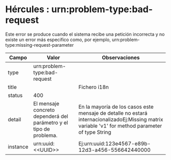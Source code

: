 # Hércules : urn:problem\-type:bad\-request



Este error se produce cuando el sistema recibe una petición incorrecta y no existe un error más especifico como, por ejemplo, urn:problem\-type:missing\-request\-parameter



| Campo | Valor | Observaciones |
| --- | --- | --- |
| type | urn:problem\-type:bad\-request |  |
| title | | Fichero i18n | ProblemMessages.properties | | --- | --- | | Key | org.springframework.http.HttpStatus.BAD\_REQUEST.message | | Ej:Bad Request |
| status | 400 |  |
| detail | El mensaje concreto dependerá del parámetro y el tipo de problema. | En la mayoría de los casos este mensaje de detalle no estará internacionalizadoEj:Missing matrix variable 'v1' for method parameter of type String |
| instance | urn:uuid:\<\<UUID\>\> | Ej:urn:uuid:123e4567\-e89b\-12d3\-a456\-556642440000 |




